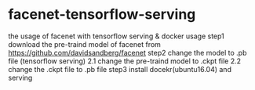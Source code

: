 # facenet-tensorflow-serving
the usage of facenet with tensorflow serving & docker
usage
step1
download the pre-traind model of facenet from https://github.com/davidsandberg/facenet
step2
change the model to .pb file (tensorflow serving)
  2.1
  change the pre-traind model to .ckpt file 
  2.2
  change the .ckpt file to .pb file
step3
install docekr(ubuntu16.04) and serving
